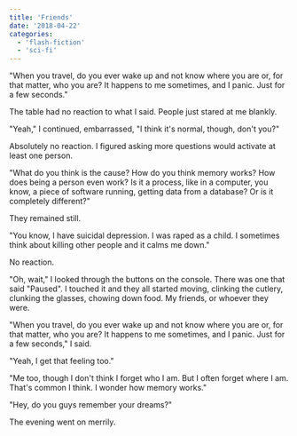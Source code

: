 ```yaml
---
title: 'Friends'
date: '2018-04-22'
categories:
  - 'flash-fiction'
  - 'sci-fi'
---
```


"When you travel, do you ever wake up and not know where you are or, for that
matter, who you are? It happens to me sometimes, and I panic. Just for a few
seconds."

The table had no reaction to what I said. People just stared at me blankly.

"Yeah," I continued, embarrassed, "I think it's normal, though, don't you?"

Absolutely no reaction. I figured asking more questions would activate at least
one person.

"What do you think is the cause? How do you think memory works? How does being a
person even work? Is it a process, like in a computer, you know, a piece of
software running, getting data from a database? Or is it completely different?"

They remained still.

"You know, I have suicidal depression. I was raped as a child. I sometimes think
about killing other people and it calms me down."

No reaction.

"Oh, wait," I looked through the buttons on the console. There was one that said
"Paused". I touched it and they all started moving, clinking the cutlery,
clunking the glasses, chowing down food. My friends, or whoever they were.

"When you travel, do you ever wake up and not know where you are or, for that
matter, who you are? It happens to me sometimes, and I panic. Just for a few
seconds," I said.

"Yeah, I get that feeling too."

"Me too, though I don't think I forget who I am. But I often forget where I am.
That's common I think. I wonder how memory works."

"Hey, do you guys remember your dreams?"

The evening went on merrily.
